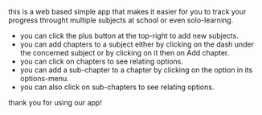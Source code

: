 this is a web based simple app that makes it easier for you to track your progress throught multiple subjects
at school or even solo-learning.

- you can click the plus button at the top-right to add new subjects.
- you can add chapters to a subject either by clicking on the dash under the concerned subject or by clicking on it
  then on Add chapter.
- you can click on chapters to see relating options.
- you can add a sub-chapter to a chapter by clicking on the option in its options-menu.
- you can also click on sub-chapters to see relating options.

thank you for using our app!
